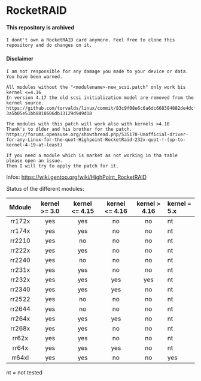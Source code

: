 # RocketRAID

#### This repository is archived
```
I dont't own a RocketRAID card anymore. Feel free to clone this repository and do changes on it.
```

#### Disclaimer
```
I am not responsible for any damage you made to your device or data.
You have been warned.
```

```
All modules without the "<modulename>-new_scsi.patch" only work bis kernel <=4.16
In version 4.17 the old scsi initialization model are removed from the kernel source.
https://github.com/torvalds/linux/commit/83c9f08e6c6a6dc668384882de4dcf5ef4ae0ba7#diff-3a5b05e51bb8818606db13129d949d18

The modules with this patch will work also with kernels >4.16
Thank's to dlder and his brother for the patch.
https://forums.opensuse.org/showthread.php/535178-Unofficial-driver-for-any-Linux-for-the-quot-Highpoint-RocketRaid-232x-quot-!-(up-to-kernel-4-19-at-least)
```

```
If you need a module which is market as not working in tha table please open an issue.
Then I will try to apply the patch for it.
```

Infos: https://wiki.gentoo.org/wiki/HighPoint_RocketRAID

Status of the different modules:

| **Mdoule** | **kernel >= 3.0** | **kernel <= 4.15** | **kernel <= 4.16** | **kernel > 4.16** | **kernel = 5.x** |
|:----------:|:-----------------:|:------------------:|:------------------:|:-----------------:|:-----------------|
|rr172x|yes|yes|no|no|nt|
|rr174x|yes|yes|no|no|nt|
|rr2210|yes|no|no|no|nt|
|rr222x|yes|yes|no|no|nt|
|rr2240|yes|no|no|no|nt|
|rr231x|yes|yes|no|no|nt|
|rr232x|yes|yes|yes|yes|nt|
|rr2340|yes|yes|yes|no|nt|
|rr2522|yes|no|no|no|nt|
|rr2644|yes|no|no|no|nt|
|rr264x|yes|yes|yes|no|nt|
|rr268x|yes|yes|no|no|nt|
|rr62x|yes|yes|no|no|nt|
|rr64x|yes|yes|yes|no|nt|
|rr64xl|yes|yes|no|no|yes|

nt = not tested
